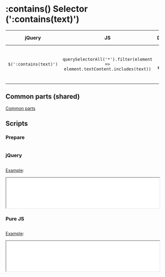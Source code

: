 # :contains() Selector (':contains(text)')

| jQuery | JS | Description | API Reference |
|:--:|:--:|:--:|:--:|
| `$(':contains(text)')` | `querySelectorAll('*').filter(element => element.textContent.includes(text))` | Select all elements that **_contain_** the specified text. | [API doc](https://api.jquery.com/contains-selector/) |

## Common parts (shared)

[Common parts](/docs/mdview.html?example/index.md)

## Scripts

### Prepare

```js:src/prepare.js
```

### jQuery

```js:src/jquery.js
```

[Example](example.html?jquery):

<iframe width="100%" height="100" src="example.html?jquery"></iframe>

### Pure JS

```js:src/pure.js
```

[Example](example.html?pure):

<iframe width="100%" height="100" src="example.html?pure"></iframe>
